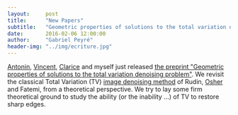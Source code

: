 ```yaml
---
layout:     post
title:      "New Papers"
subtitle:   "Geometric properties of solutions to the total variation denoising problem"
date:       2016-02-06 12:00:00
author:     "Gabriel Peyré"
header-img: "../img/ecriture.jpg"
---
```

[Antonin](http://www.cmap.polytechnique.fr/~antonin/), [Vincent](https://who.rocq.inria.fr/Vincent.Duval/), [Clarice](http://www.damtp.cam.ac.uk/user/cmhsp2/) and myself just released [the preprint "Geometric properties of solutions to the total variation denoising problem"](http://arxiv.org/abs/1602.00087). We revisit the classical Total Variation (TV) [image denoising method](http://www.sciencedirect.com/science/article/pii/016727899290242F) of Rudin, [Osher](http://www.math.ucla.edu/~sjo/) and Fatemi, from a  theoretical perspective. We try to lay some firm theoretical ground to study the ability (or the inability ...) of TV to restore sharp edges. 
